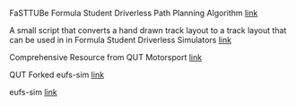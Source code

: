 FaSTTUBe Formula Student Driverless Path Planning Algorithm [link](https://github.com/papalotis/ft-fsd-path-planning)

A small script that converts a hand drawn track layout to a track layout that can be used in in Formula Student Driverless Simulators [link](https://github.com/papalotis/drawing-to-fsd-layout)

Comprehensive Resource from QUT Motorsport [link](https://github.com/QUT-Motorsport)

QUT Forked eufs-sim [link](https://github.com/QUT-Motorsport/eufs_sim)

eufs-sim [link](https://gitlab.com/eufs/eufs_sim)